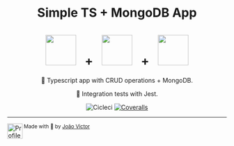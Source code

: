 <div align="center">

<h1>
  Simple TS + MongoDB App<br/><br/>
  <img src="https://cdn.jsdelivr.net/gh/devicons/devicon/icons/typescript/typescript-plain.svg" height="70" /> &nbsp; + &nbsp;
  <img src="https://cdn.jsdelivr.net/gh/devicons/devicon/icons/mongodb/mongodb-original-wordmark.svg" height=70 /> &nbsp; + &nbsp;
  <img src="https://cdn.jsdelivr.net/gh/devicons/devicon/icons/jest/jest-plain.svg" height=70 />
  
</h1>

<p>🔐 Typescript app with CRUD operations + MongoDB.</p>
<p>🧪 Integration tests with Jest.</p>


![Cicleci](https://img.shields.io/circleci/build/github/joaovictornsv/mongocrud?label=tests&style=flat-square)
[![Coveralls](https://img.shields.io/coveralls/github/joaovictornsv/mongocrud?style=flat-square)](https://coveralls.io/github/joaovictornsv/mongocrud)

</div>

---

<div>
  <img align="left" src="https://i.imgur.com/ufUYAFh.png" width=35 alt="Profile"/>
  <sub>Made with 💙 by <a href="https://github.com/joaovictornsv">João Victor</a></sub>
</div>
